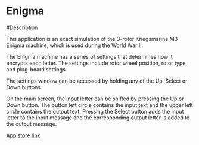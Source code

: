 # Enigma 

#Description

This application is an exact simulation of the 3-rotor Kriegsmarine M3 Enigma machine, which is used during the World War II. 



The Enigma machine has a series of settings that determines how it encrypts each letter. The settings include rotor wheel position, rotor type, and plug-board settings. 



The settings window can be accessed by holding any of the Up, Select or Down buttons.



On the main screen, the input letter can be shifted by pressing the Up or Down button. The button left circle contains the input text and the upper left circle contains the output text. Pressing the Select button adds the input letter to the input message and the corresponding output letter is added to the output message.


<a href="https://apps.getpebble.com/applications/564574afb69084719900003a">App store link</a>


